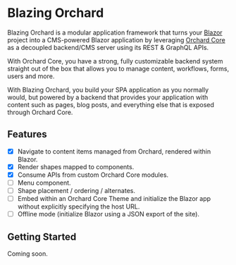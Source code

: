 # Blazing Orchard

Blazing Orchard is a modular application framework that turns your [Blazor](https://dotnet.microsoft.com/apps/aspnet/web-apps/blazor) project into a CMS-powered Blazor application by leveraging [Orchard Core](https://github.com/OrchardCMS/OrchardCore/blob/dev/README.md) as a decoupled backend/CMS server using its REST & GraphQL APIs.

With Orchard Core, you have a strong, fully customizable backend system straight out of the box that allows you to manage content, workflows, forms, users and more.

With Blazing Orchard, you build your SPA application as you normally would, but powered by a backend that provides your application with content such as pages, blog posts, and  everything else that is exposed through Orchard Core.

## Features

- [x] Navigate to content items managed from Orchard, rendered within Blazor.
- [x] Render shapes mapped to components.
- [x] Consume APIs from custom Orchard Core modules.
- [ ] Menu component.
- [ ] Shape placement / ordering / alternates.
- [ ] Embed within an Orchard Core Theme and initialize the Blazor app without explicitly specifying the host URL.
- [ ] Offline mode (initialize Blazor using a JSON export of the site).

## Getting Started

Coming soon.
